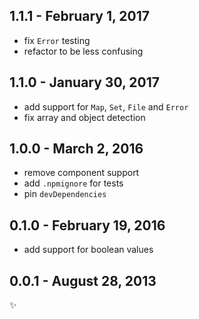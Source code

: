 
1.1.1 - February 1, 2017
------------------------
* fix `Error` testing
* refactor to be less confusing

1.1.0 - January 30, 2017
------------------------
* add support for `Map`, `Set`, `File` and `Error`
* fix array and object detection

1.0.0 - March 2, 2016
---------------------
* remove component support
* add `.npmignore` for tests
* pin `devDependencies`

0.1.0 - February 19, 2016
-------------------------
* add support for boolean values

0.0.1 - August 28, 2013
-----------------------
:sparkles:
